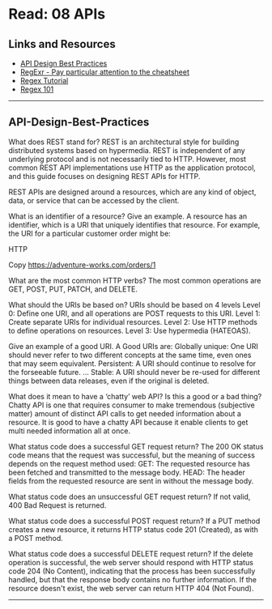 # Read: 08 APIs

## Links and Resources

- [API Design Best Practices](https://www.youtube.com/watch?v=_YlYuNMTCc8)
- [RegExr - Pay particular attention to the cheatsheet](https://regexr.com/)
- [Regex Tutorial](https://medium.com/factory-mind/regex-tutorial-a-simple-cheatsheet-by-examples-649dc1c3f285)
- [Regex 101](https://regex101.com/)

<hr>

## API-Design-Best-Practices

What does REST stand for? REST is an architectural style for building distributed systems based on hypermedia. REST is independent of any underlying protocol and is not necessarily tied to HTTP. However, most common REST API implementations use HTTP as the application protocol, and this guide focuses on designing REST APIs for HTTP.

REST APIs are designed around a resources, which are any kind of object, data, or service that can be accessed by the client.

What is an identifier of a resource? Give an example. A resource has an identifier, which is a URI that uniquely identifies that resource. For example, the URI for a particular customer order might be:

HTTP

Copy https://adventure-works.com/orders/1

What are the most common HTTP verbs? The most common operations are GET, POST, PUT, PATCH, and DELETE.

What should the URIs be based on? URIs should be based on 4 levels Level 0: Define one URI, and all operations are POST requests to this URI. Level 1: Create separate URIs for individual resources. Level 2: Use HTTP methods to define operations on resources. Level 3: Use hypermedia (HATEOAS).

Give an example of a good URI. A Good URIs are: Globally unique: One URI should never refer to two different concepts at the same time, even ones that may seem equivalent. Persistent: A URI should continue to resolve for the forseeable future. ... Stable: A URI should never be re-used for different things between data releases, even if the original is deleted.

What does it mean to have a ‘chatty’ web API? Is this a good or a bad thing? Chatty API is one that requires consumer to make tremendous (subjective matter) amount of distinct API calls to get needed information about a resource. It is good to have a chatty API because it enable clients to get multi needed information all at once.

What status code does a successful GET request return? The 200 OK status code means that the request was successful, but the meaning of success depends on the request method used: GET: The requested resource has been fetched and transmitted to the message body. HEAD: The header fields from the requested resource are sent in without the message body.

What status code does an unsuccessful GET request return? If not valid, 400 Bad Request is returned.

What status code does a successful POST request return? If a PUT method creates a new resource, it returns HTTP status code 201 (Created), as with a POST method.

What status code does a successful DELETE request return? If the delete operation is successful, the web server should respond with HTTP status code 204 (No Content), indicating that the process has been successfully handled, but that the response body contains no further information. If the resource doesn't exist, the web server can return HTTP 404 (Not Found).

<hr>